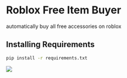 # Roblox Free Item Buyer

automatically buy all free accessories on roblox

## Installing Requirements

```bash
pip install -r requirements.txt
```

![](https://i.imgur.com/o8yeFpS.png)